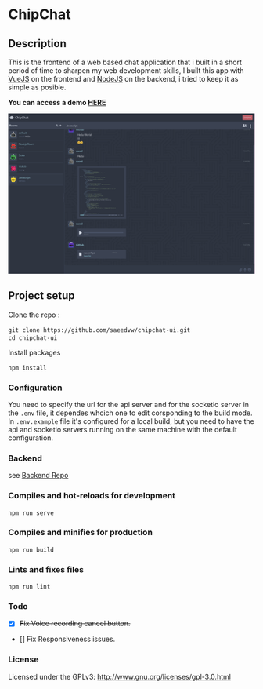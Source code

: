 # ChipChat
## Description
This is the frontend of a web based chat application that i built in a short period of time to sharpen my web development skills, I built this app with [VueJS](https://vuejs.org) on the frontend and [NodeJS](https://nodejs.org) on the backend, i tried to keep it as simple as posible.


**You can access a demo [HERE](https://chipchat.netlify.app)**


![Screenshot of Chipchat in action](./screenshots/screenshot_1.png)
## Project setup

Clone the repo :
```
git clone https://github.com/saeedvw/chipchat-ui.git
cd chipchat-ui
```
Install packages
```
npm install
```

### Configuration
You need to specify the url for the api server and for the socketio server in the `.env` file, it dependes whcich one to edit corsponding to the build mode. In `.env.example` file it's configured for a local build, but you need to have the api and socketio servers running on the same machine with the default configuration.

### Backend
see [Backend Repo](https://github.com/saeedvw/chipchat-api.git)


### Compiles and hot-reloads for development
```
npm run serve
```

### Compiles and minifies for production
```
npm run build
```

### Lints and fixes files
```
npm run lint
```

### Todo
- [x] ~~Fix Voice recording cancel button.~~
- [] Fix Responsiveness issues.


### License
Licensed under the GPLv3: http://www.gnu.org/licenses/gpl-3.0.html
